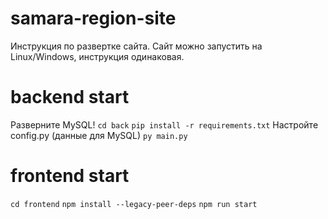 # samara-region-site
Инструкция по развертке сайта.
Сайт можно запустить на Linux/Windows, инструкция одинаковая.
# backend start
Разверните MySQL!
`cd back`
`pip install -r requirements.txt`
Настройте config.py (данные для MySQL)
`py main.py`
# frontend start
`cd frontend`
`npm install --legacy-peer-deps`
`npm run start`
